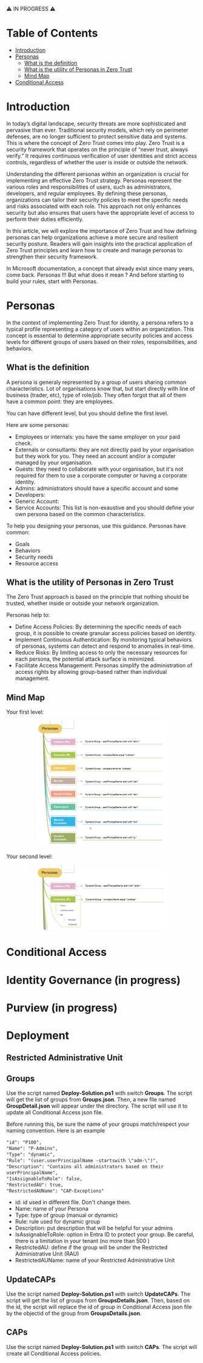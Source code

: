 ⚠️ IN PROGRESS ⚠️

# Table of Contents
- [Introduction](#introduction)
- [Personas](#Personas)
    - [What is the definition](#what-is-the-definition)
    - [What is the utility of Personas in Zero Trust](#What-is-the-utility-of-Personas-in-Zero-Trust)
    - [Mind Map](#Mind-Map)
- [Conditional Access](#Conditional-Access)


# Introduction
In today’s digital landscape, security threats are more sophisticated and pervasive than ever. Traditional security models, which rely on perimeter defenses, are no longer sufficient to protect sensitive data and systems. This is where the concept of Zero Trust comes into play. Zero Trust is a security framework that operates on the principle of “never trust, always verify.” It requires continuous verification of user identities and strict access controls, regardless of whether the user is inside or outside the network.

Understanding the different personas within an organization is crucial for implementing an effective Zero Trust strategy. Personas represent the various roles and responsibilities of users, such as administrators, developers, and regular employees. By defining these personas, organizations can tailor their security policies to meet the specific needs and risks associated with each role. This approach not only enhances security but also ensures that users have the appropriate level of access to perform their duties efficiently.

In this article, we will explore the importance of Zero Trust and how defining personas can help organizations achieve a more secure and resilient security posture. Readers will gain insights into the practical application of Zero Trust principles and learn how to create and manage personas to strengthen their security framework.

In Microsoft documentation, a concept that already exist since many years, come back. Personas !!! But what does it mean ?
And before starting to build your rules, start with Personas.


# Personas
In the context of implementing Zero Trust for identity, a persona refers to a typical profile representing a category of users within an organization. This concept is essential to determine appropriate security policies and access levels for different groups of users based on their roles, responsibilities, and behaviors.

## What is the definition
A persona is generaly represented by a group of users sharing common characteristics. Lot of organisations know that, but start directly with line of business (trader, etc), type of role/job. They often forgot that all of them have a common point: they are employees.

You can have different level, but you should define the first level.

Here are some personas:
- Employees or internals: you have the same employer on your paid check.
- Externals or consultants: they are not directly paid by your organisation but they work for you. They need an account and/or a computer managed by your organisation.
- Guests: they need to collaborate with your organisation, but it's not required for them to use a corporate computer or having a corporate identity.
- Admins: administrators should have a specific account and some 
- Developers:
- Generic Account:
- Service Accounts:
This list is non-exaustive and you should define your own persona based on the common characteristics.

To help you designing your personas, use this guidance. Personas have common:
- Goals
- Behaviors
- Security needs
- Resource access

## What is the utility of Personas in Zero Trust
The Zero Trust approach is based on the principle that nothing should be trusted, whether inside or outside your network organization.

Personas help to:
- Define Access Policies: By determining the specific needs of each group, it is possible to create granular access policies based on identity.
- Implement Continuous Authentication: By monitoring typical behaviors of personas, systems can detect and respond to anomalies in real-time.
- Reduce Risks: By limiting access to only the necessary resources for each persona, the potential attack surface is minimized.
- Facilitate Access Management: Personas simplify the administration of access rights by allowing group-based rather than individual management.

## Mind Map

Your first level:
<p align="center" width="100%">
    <img width="70%" src="./images/personas/List-of-personas-1.png">
</p>

Your second level:
<p align="center" width="100%">
    <img width="70%" src="./images/personas/List-of-personas-2.png">
</p>



# Conditional Access


# Identity Governance (in progress)


# Purview (in progress)


# Deployment

## Restricted Administrative Unit

## Groups
Use the script named **Deploy-Solution.ps1** with switch **Groups**. The script will get the list of groups from **Groups.json**.
Then, a new file named **GroupDetail.json** will appear under the directory. The script will use it to update all Conditional Access json file.

Before running this, be sure the name of your groups match/respect your naming convention.
Here is an example
```
"id": "P100",
"Name": "P-Admins",
"Type": "dynamic",
"Rule": "(user.userPrincipalName -startswith \"adm-\")",
"Description": "Contains all administrators based on their userPrincipalName",
"IsAssignableToRole": false,
"RestrictedAU": true,
"RestrictedAUName": "CAP-Exceptions"
```
- id: id used in different file. Don't change them.
- Name: name of your Persona
- Type: type of group (manual or dynamic)
- Rule: rule used for dynamic group
- Description: put description that will be helpful for your admins
- IsAssignableToRole: option in Entra ID to protect your group. Be careful, there is a limitation in your tenant (no more than 500 )
- RestrictedAU: define if the group will be under the Restricted Administrative Unit (RAU)
- RestrictedAUName: name of your Restricted Administrative Unit

## UpdateCAPs
Use the script named **Deploy-Solution.ps1** with switch **UpdateCAPs**. The script will get the list of groups from **GroupsDetails.json**.
Then, based on the id, the script will replace the id of group in Conditional Access json file by the objectid of the group from **GroupsDetails.json**.


## CAPs
Use the script named **Deploy-Solution.ps1** with switch **CAPs**. The script will create all Conditional Access policies.